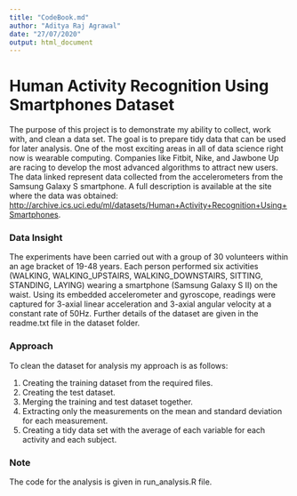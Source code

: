 ```yaml
---
title: "CodeBook.md"
author: "Aditya Raj Agrawal"
date: "27/07/2020"
output: html_document
---
```


# Human Activity Recognition Using Smartphones Dataset

The purpose of this project is to demonstrate my ability to collect, work with, and clean a data set. The goal is to prepare tidy data that can be used for later analysis.
One of the most exciting areas in all of data science right now is wearable computing. Companies like Fitbit, Nike, and Jawbone Up are racing to develop the most advanced algorithms to attract new users. The data linked represent data collected from the accelerometers from the Samsung Galaxy S smartphone. A full description is available at the site where the data was obtained:
<http://archive.ics.uci.edu/ml/datasets/Human+Activity+Recognition+Using+Smartphones>.


### Data Insight

The experiments have been carried out with a group of 30 volunteers within an age bracket of 19-48 years. Each person performed six activities (WALKING, WALKING_UPSTAIRS, WALKING_DOWNSTAIRS, SITTING, STANDING, LAYING) wearing a smartphone (Samsung Galaxy S II) on the waist. Using its embedded accelerometer and gyroscope, readings were captured for 3-axial linear acceleration and 3-axial angular velocity at a constant rate of 50Hz.
Further details of the dataset are given in the readme.txt file in the dataset folder.


### Approach

To clean the dataset for analysis my approach is as follows:

1. Creating the training dataset from the required files.
2. Creating the test dataset.
3. Merging the training and test dataset together.
4. Extracting only the measurements on the mean and standard deviation for each measurement.
5. Creating a tidy data set with the average of each variable for each activity and each subject.


### Note
The code for the analysis is given in run_analysis.R file.